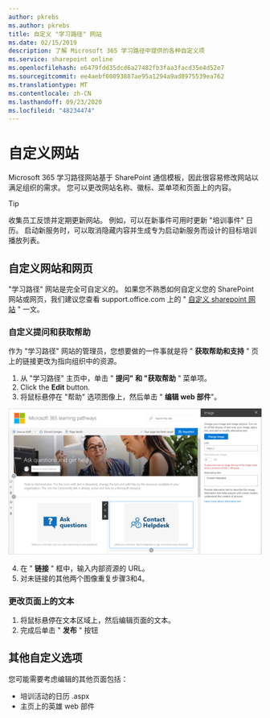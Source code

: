 ```yaml
---
author: pkrebs
ms.author: pkrebs
title: 自定义 "学习路径" 网站
ms.date: 02/15/2019
description: 了解 Microsoft 365 学习路径中提供的各种自定义项
ms.service: sharepoint online
ms.openlocfilehash: e6479fdd35dcd6a27482fb3faa3facd35e4d52e7
ms.sourcegitcommit: ee4aebf60893887ae95a1294a9ad8975539ea762
ms.translationtype: MT
ms.contentlocale: zh-CN
ms.lasthandoff: 09/23/2020
ms.locfileid: "48234474"
---
```

# <a name="customize-the-site"></a>自定义网站

Microsoft 365 学习路径网站基于 SharePoint 通信模板，因此很容易修改网站以满足组织的需求。 您可以更改网站名称、徽标、菜单项和页面上的内容。 

> [!TIP]
> 收集员工反馈并定期更新网站。 例如，可以在新事件可用时更新 "培训事件" 日历。 启动新服务时，可以取消隐藏内容并生成专为启动新服务而设计的目标培训播放列表。 

## <a name="customize-the-site-and-web-pages"></a>自定义网站和网页

"学习路径" 网站是完全可自定义的。 如果您不熟悉如何自定义您的 SharePoint 网站或网页，我们建议您查看 support.office.com 上的 " [自定义 sharepoint 网站](https://support.office.com/article/customize-your-sharepoint-site-320b43e5-b047-4fda-8381-f61e8ac7f59b) " 一文。 

### <a name="customize-ask-questions-and-get-help"></a>自定义提问和获取帮助

作为 "学习路径" 网站的管理员，您想要做的一件事就是将 " **获取帮助和支持** " 页上的链接更改为指向组织中的资源。 

1.  从 "学习路径" 主页中，单击 " **提问" 和 "获取帮助** " 菜单项。
2.  Click the **Edit** button.
3.  将鼠标悬停在 "帮助" 选项图像上，然后单击 " **编辑 web 部件**"。

![cg-edithelp.png](media/cg-edithelp.png)

4.  在 " **链接** " 框中，输入内部资源的 URL。 
5.  对未链接的其他两个图像重复步骤3和4。

### <a name="change-the-text-on-the-page"></a>更改页面上的文本

1. 将鼠标悬停在文本区域上，然后编辑页面的文本。 
2. 完成后单击 " **发布** " 按钮

## <a name="other-customization-options"></a>其他自定义选项
您可能需要考虑编辑的其他页面包括：

- 培训活动的日历 .aspx
- 主页上的英雄 web 部件

